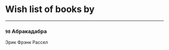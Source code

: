 # Wish list of books by [](https://plus.google.com/u/0/109106074083820102515/)
---

### `98` Абракадабра
Эрик Фрэнк Рассел

